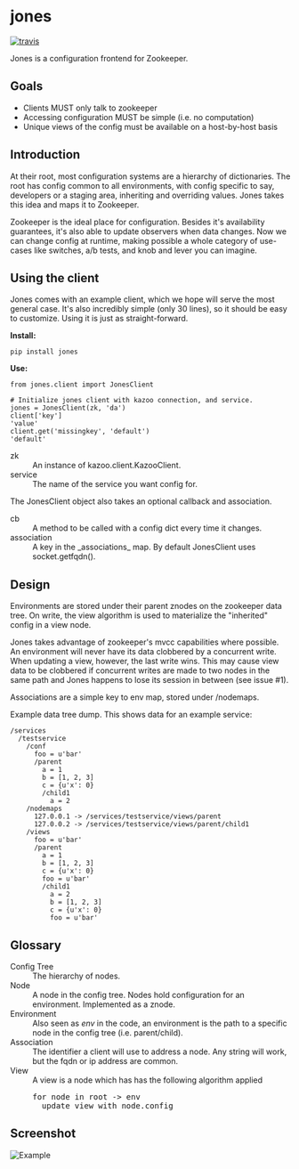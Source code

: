 jones
=====

[![travis][2]][1]

Jones is a configuration frontend for Zookeeper.

Goals
-----

   * Clients MUST only talk to zookeeper
   * Accessing configuration MUST be simple (i.e. no computation)
   * Unique views of the config must be available on a host-by-host basis

Introduction
------------

At their root, most configuration systems are a hierarchy of dictionaries. The root has config common to all environments,
with config specific to say, developers or a staging area, inheriting and overriding values. Jones takes this idea and
maps it to Zookeeper.

Zookeeper is the ideal place for configuration. Besides it's availability guarantees, it's also able to update observers
when data changes. Now we can change config at runtime, making possible a whole category of use-cases like switches, a/b
tests, and knob and lever you can imagine.

Using the client
----------------

Jones comes with an example client, which we hope will serve the most general case.
It's also incredibly simple (only 30 lines), so it should be easy to customize. Using it is just as straight-forward.

**Install:**

    pip install jones

**Use:**

    from jones.client import JonesClient

    # Initialize jones client with kazoo connection, and service.
    jones = JonesClient(zk, 'da')
    client['key']
    'value'
    client.get('missingkey', 'default')
    'default'

<dl>
  <dt>zk</dt>
  <dd>An instance of kazoo.client.KazooClient.</dd>
  <dt>service</dt>
  <dd>The name of the service you want config for.</dd>
</dl>

The JonesClient object also takes an optional callback and association.

<dl>
  <dt>cb</dt>
  <dd>A method to be called with a config dict every time it changes.</dd>
  <dt>association</dt>
  <dd>A key in the _associations_ map. By default JonesClient uses socket.getfqdn().</dd>
</dl>

Design
------

Environments are stored under their parent znodes on the zookeeper data tree. On write, the view algorithm is used to
materialize the "inherited" config in a view node.

Jones takes advantage of zookeeper's mvcc capabilities where possible. An environment will never have its data clobbered
by a concurrent write. When updating a view, however, the last write wins. This may cause view data to be clobbered if
concurrent writes are made to two nodes in the same path and Jones happens to lose its session in between (see issue #1).

Associations are a simple key to env map, stored under /nodemaps.

Example data tree dump. This shows data for an example service:

```
/services
  /testservice
    /conf
      foo = u'bar'
      /parent
        a = 1 
        b = [1, 2, 3]
        c = {u'x': 0}
        /child1
          a = 2 
    /nodemaps
      127.0.0.1 -> /services/testservice/views/parent
      127.0.0.2 -> /services/testservice/views/parent/child1
    /views
      foo = u'bar'
      /parent
        a = 1 
        b = [1, 2, 3]
        c = {u'x': 0}
        foo = u'bar'
        /child1
          a = 2           
          b = [1, 2, 3]
          c = {u'x': 0}          
          foo = u'bar'
```

Glossary
--------

<dl>
  <dt>Config Tree</dt>
  <dd>The hierarchy of nodes.</dd>
  <dt>Node</dt>
  <dd>A node in the config tree. Nodes hold configuration for an environment. Implemented as a znode.</dd>
  <dt>Environment</dt>
  <dd>Also seen as <em>env</em> in the code, an environment is the path to a specific node in the config tree
  (i.e. parent/child).</dd>
  <dt>Association</dt>
  <dd>The identifier a client will use to address a node. Any string will work, but the fqdn or ip address are common.</dd>
  <dt>View</dt>
  <dd>A view is a node which has has the following algorithm applied
    <pre>for node in root -> env
  update view with node.config</pre>
  </dd>
</dl>

Screenshot
----------
![Example](http://code.disqus.com/jones/docs/img/testservice.png)

  [1]: http://travis-ci.org/#!/disqus/jones
  [2]: https://secure.travis-ci.org/disqus/jones.png?branch=master

